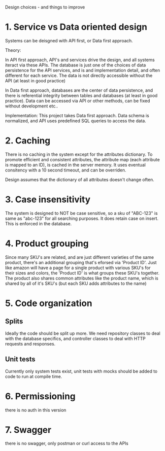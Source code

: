 Design choices - and things to improve

# 1. Service vs Data oriented design

Systems can be deisgned with API first, or Data first approach.

Theory:

In API first approach, API's and services drive the design, and all systems iteract via these APIs.
The database is just one of the choices of data persistence for the API services, and is
and implementation detail, and often different for each service. The data is not directly
accessible without the API (at least in good practice)

In Data first approach, databases are the center of data persistence, and there is
referential integrity between tables and databases (at least in good practice). Data can be
accessed via API or other methods, can be fixed without development etc..

Implementation:
This project takes Data first approach. Data schema is normalized, and API uses predefined 
SQL queries to access the data.

# 2. Caching

There is no caching in the system except for the attributes dictionary. To promote efficient
and consistent attributes, the attribute map (each attribute is mapped to an ID), is cached
in the server memory. It uses eventual consitency with a 10 second timeout, and can be overriden.

Design assumes that the dictionary of all attributes doesn't change often.

# 3. Case insensitivity

The system is designed to NOT be case sensitive, so a sku of "ABC-123" is same as "abc-123" for
all searching purposes. It does retain case on insert. This is enforced in the database.

# 4. Product grouping

Since many SKU's are related, and are just different varieties of the same product, there's
an additional grouping that's eforsed via 'Product ID'. Just like amazon will have a page
for a single product with various SKU's for their sizes and colors, the 'Product ID' is
what groups these SKU's together. The product also shares common attributes like the product
name, which is shared by all of it's SKU's (but each SKU adds attributes to the name)

# 5. Code organization

## Splits

Ideally the code should be split up more. We need repository classes to deal with the
database specifics, and controller classes to deal with HTTP requests and responses.

## Unit tests

Currently only system tests exist, unit tests with mocks should be added to code
to run at compile time.

# 6. Permissioning

there is no auth in this version

# 7. Swagger

there is no swagger, only postman or curl access to the APIs

